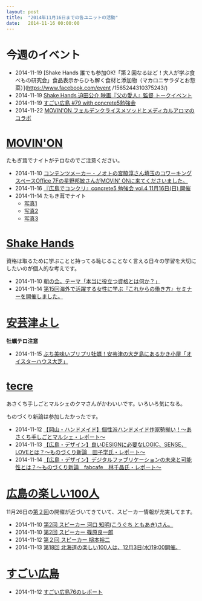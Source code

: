 ```yaml
---
layout: post
title:  "2014年11月16日までの各ユニットの活動"
date:   2014-11-16 00:00:00
---
```


# 今週のイベント

* 2014-11-19 [Shake Hands 誰でも参加OK!「第２回なるほど！大人が学ぶ食べもの研究会」食品表示からひも解く食材と添加物（マカロニサラダとお惣菜）](https://www.facebook.com/event
/1565244310375243/)
* 2014-11-19 [Shake Hands 迫田公介 映画『父の愛人』監督 トークイベント](https://www.facebook.com/events/1487719404843523/permalink/1487719408176856/)
* 2014-11-19 [すごい広島 #79 with concrete5勉強会](http://great-h.doorkeeper.jp/events/17493)
* 2014-11-22 [MOVIN'ON フェルデンクライスメソッドとメディカルアロマのコラボ](https://www.facebook.com/events/1552483651634405/?ref_newsfeed_story_type=regular)


# [MOVIN'ON](http://coworking-hiroshima.com/)

たもぎ茸でナイトがテロなのでご注意ください。

* 2014-11-10 [コンテンツメーカー・ノオトの宮脇淳さん埼玉のコワーキングスペースOffice 7Fの星野邦敏さんがMOVIN' ONに来てくださいました。](http://www.facebook.com/movinon.hiroshima/posts/843929348961178)
* 2014-11-16 [『広島でコンクリ』concrete5 勉強会 vol.4 11月16日(日) 開催](http://www.facebook.com/movinon.hiroshima/photos/a.723999867620794.1073741829.723399384347509/845959165424863/?type=1)
* 2014-11-14 たもき茸でナイト
  * [写真1](http://www.facebook.com/movinon.hiroshima/photos/a.741352859218828.1073741830.723399384347509/846037455417034/?type=1)
  * [写真2](http://www.facebook.com/movinon.hiroshima/photos/a.741352859218828.1073741830.723399384347509/846041265416653/?type=1)
  * [写真3](http://www.facebook.com/movinon.hiroshima/photos/a.741352859218828.1073741830.723399384347509/846056398748473/?type=1)


# [Shake Hands](http://www.shakehands.jp/)

資格は取るために学ぶことと持ってる恥じることなく言える日々の学習を大切にしたいのが個人的な考えです。

* 2014-11-10 [朝の会。テーマ「本当に役立つ資格とは何か？」](http://www.facebook.com/CoworkingShakeHands/posts/829054217145974)
* 2014-11-14 [第15回海外で活躍する女性に学ぶ『これからの働き方』セミナーを開催しました。](http://www.facebook.com/CoworkingShakeHands/photos/a.624867490897982.1073741830.592127770838621/831549080229821/?type=1)


# [安芸津よし](http://akitsu.co/)

**牡蠣テロ注意**

* 2014-11-15 [ぶち美味いプリプリ牡蠣！安芸津の大芝島にあるかき小屋「オイスターハウス大芝」](http://akitsu.co/ooshiba-1979.html)


# [tecre](http://tecre.jp/)

あさくち手しごとマルシェのクマさんがかわいいです。いろいろ気になる。

ものづくり新論は参加したかったです。

* 2014-11-12 [【岡山・ハンドメイド】個性派ハンドメイド作家勢揃い！～あさくち手しごとマルシェ・レポート～](http://tecre.jp/okayama-handmade/)
* 2014-11-13 [【広島・デザイン】良いDESIGNに必要なLOGIC、SENSE、LOVEとは？～ものづくり新論　田子学氏・レポート～](http://tecre.jp/hiroshima-innovationtalk/)
* 2014-11-14 [【広島・デザイン】デジタルファブリケーションの未来と可能性とは？～ものづくり新論　fabcafe　林千晶氏・レポート～](http://tecre.jp/hiroshima-innovation-fabcafe/)


# [広島の楽しい100人](https://www.facebook.com/h100parson)

11月26日の[第２回](http://hiroshima100nin.doorkeeper.jp/events/16812)の開催が近づいてきていて、スピーカー情報が充実してます。

* 2014-11-10 [第2回 スピーカー 河口 知明(こうぐち ともあき)さん。](http://www.facebook.com/h100parson/photos/a.1438197353122072.1073741828.1427131820895292/1492361841038956/?type=1)
* 2014-11-10 [第2回 スピーカー 篠原良一郎](http://www.facebook.com/h100parson/posts/1492390491036091)
* 2014-11-12 [第２回 スピーカー 槌本裕二](http://www.facebook.com/h100parson/photos/a.1438197353122072.1073741828.1427131820895292/1493346457607161/?type=1)
* 2014-11-13 [第18回 北海道の楽しい100人は、12月3日(水)19:00開催。](http://www.facebook.com/h100parson/posts/1493761424232331)


# [すごい広島](http://great-h.github.io/)

* 2014-11-12 [すごい広島76のレポート](http://www.facebook.com/great.hiroshima/posts/477960925679891)
